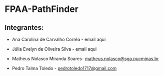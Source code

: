 # FPAA-PathFinder

## Integrantes:

- Ana Carolina de Carvalho Corrêa - email aqui

- Júlia Evelyn de Oliveira Silva - email aqui

- Matheus Nolasco Miranda Soares- matheus.nolasco@sga.pucminas.br

- Pedro Talma Toledo - pedrotoledo1717@gmail.com

